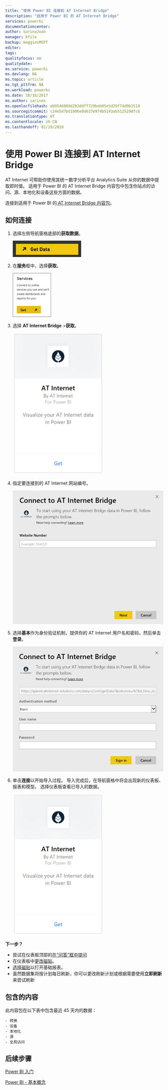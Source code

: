 ```yaml
---
title: "使用 Power BI 连接到 AT Internet Bridge"
description: "适用于 Power BI 的 AT Internet Bridge"
services: powerbi
documentationcenter: 
author: SarinaJoan
manager: kfile
backup: maggiesMSFT
editor: 
tags: 
qualityfocus: no
qualitydate: 
ms.service: powerbi
ms.devlang: NA
ms.topic: article
ms.tgt_pltfrm: NA
ms.workload: powerbi
ms.date: 10/16/2017
ms.author: sarinas
ms.openlocfilehash: eb9546009d2b3ddff729beb05e5d29f74d9b1518
ms.sourcegitcommit: c24e5d7bd1806e0d637e974b5143ab5125298fc6
ms.translationtype: HT
ms.contentlocale: zh-CN
ms.lasthandoff: 02/19/2018
---
```

# <a name="connect-to-at-internet-bridge-with-power-bi"></a>使用 Power BI 连接到 AT Internet Bridge
AT Internet 可帮助你使用其统一数字分析平台 Analytics Suite 从你的数据中提取即时值。 适用于 Power BI 的 AT Internet Bridge 内容包中包含你站点的访问、源、本地化和设备这些方面的数据。

连接到适用于 Power BI 的[ AT Internet Bridge 内容包](https://app.powerbi.com/getdata/services/at-internet-bridge)。

## <a name="how-to-connect"></a>如何连接
1. 选择左侧导航窗格底部的**获取数据**。
   
   ![](media/service-connect-to-at-internet/pbi_getdata.png) 
2. 在**服务**框中，选择**获取**。
   
   ![](media/service-connect-to-at-internet/pbi_getservices.png) 
3. 选择 **AT Internet Bridge** \>**获取**。
   
   ![](media/service-connect-to-at-internet/atinternet.png)
4. 指定要连接到的 AT Internet 网站编号。
   
   ![](media/service-connect-to-at-internet/params.png)
5. 选择**基本**作为身份验证机制，提供你的 AT Internet 用户名和密码，然后单击**登录**。
   
   ![](media/service-connect-to-at-internet/creds.png)
6. 单击**连接**以开始导入过程。 导入完成后，在导航窗格中将会出现新的仪表板、报表和模型。 选择仪表板查看已导入的数据。
   
    ![](media/service-connect-to-at-internet/atinternet.png)

**下一步？**

* 尝试在仪表板顶部的[在“问答”框中提问](power-bi-q-and-a.md)
* 在仪表板中[更改磁贴](service-dashboard-edit-tile.md)。
* [选择磁贴](service-dashboard-tiles.md)以打开基础报表。
* 虽然数据集将按计划每日刷新，你可以更改刷新计划或根据需要使用**立即刷新**来尝试刷新

## <a name="whats-included"></a>包含的内容
此内容包在以下表中包含最近 45 天内的数据：  

    - 转换  
    - 设备  
    - 本地化  
    - 源  
    - 全局访问  

## <a name="next-steps"></a>后续步骤
[Power BI 入门](service-get-started.md)

[Power BI - 基本概念](service-basic-concepts.md)

